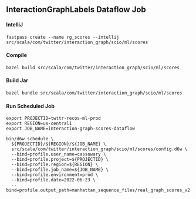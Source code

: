 ## InteractionGraphLabels Dataflow Job

#### IntelliJ

```
fastpass create --name rg_scores --intellij src/scala/com/twitter/interaction_graph/scio/ml/scores
```

#### Compile

```
bazel build src/scala/com/twitter/interaction_graph/scio/ml/scores
```

#### Build Jar

```
bazel bundle src/scala/com/twitter/interaction_graph/scio/ml/scores
```

#### Run Scheduled Job

```
export PROJECTID=twttr-recos-ml-prod
export REGION=us-central1
export JOB_NAME=interaction-graph-scores-dataflow

bin/d6w schedule \
  ${PROJECTID}/${REGION}/${JOB_NAME} \
  src/scala/com/twitter/interaction_graph/scio/ml/scores/config.d6w \
  --bind=profile.user_name=cassowary \
  --bind=profile.project=${PROJECTID} \
  --bind=profile.region=${REGION} \
  --bind=profile.job_name=${JOB_NAME} \
  --bind=profile.environment=prod \
  --bind=profile.date=2022-06-23 \
  --bind=profile.output_path=manhattan_sequence_files/real_graph_scores_v2
```
